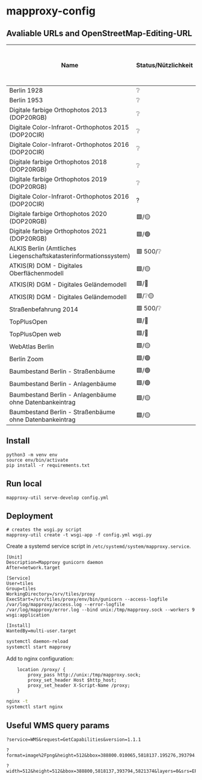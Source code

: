 mapproxy-config
===============

Avaliable URLs and OpenStreetMap-Editing-URL
-------

| Name | Status/Nützlichkeit | Example Usage: User Layer to Edit OpenStreetMap (OSM) | URL |
|---|---|---|---|
| Berlin 1928 | ❔ | [Use to edit OSM](https://www.openstreetmap.org/edit?editor=id#background=custom:https://mapproxy.codefor.de/tiles/1.0.0/1928/mercator/{z}/{x}/{y}.png&disable_features=boundaries&map=20.00/52.47241/13.44637) | `https://mapproxy.codefor.de/tiles/1.0.0/1928/mercator/{z}/{x}/{y}.png` |
| Berlin 1953 | ❔ | [Use to edit OSM](https://www.openstreetmap.org/edit?editor=id#background=custom:https://mapproxy.codefor.de/tiles/1.0.0/1953/mercator/{z}/{x}/{y}.png&disable_features=boundaries&map=20.00/52.47241/13.44637) | `https://mapproxy.codefor.de/tiles/1.0.0/1953/mercator/{z}/{x}/{y}.png` |
| Digitale farbige Orthophotos 2013 (DOP20RGB) | ❔ | [Use to edit OSM](https://www.openstreetmap.org/edit?editor=id#background=custom:https://mapproxy.codefor.de/tiles/1.0.0/2013/mercator/{z}/{x}/{y}.png&disable_features=boundaries&map=20.00/52.47241/13.44637) | `https://mapproxy.codefor.de/tiles/1.0.0/2013/mercator/{z}/{x}/{y}.png` |
| Digitale Color-Infrarot-Orthophotos 2015 (DOP20CIR) | ❔ | [Use to edit OSM](https://www.openstreetmap.org/edit?editor=id#background=custom:https://mapproxy.codefor.de/tiles/1.0.0/2015_cir/mercator/{z}/{x}/{y}.png&disable_features=boundaries&map=20.00/52.47241/13.44637) | `https://mapproxy.codefor.de/tiles/1.0.0/2015_cir/mercator/{z}/{x}/{y}.png` |
| Digitale Color-Infrarot-Orthophotos 2016 (DOP20CIR) | ❔ | [Use to edit OSM](https://www.openstreetmap.org/edit?editor=id#background=custom:https://mapproxy.codefor.de/tiles/1.0.0/2016_cir/mercator/{z}/{x}/{y}.png&disable_features=boundaries&map=20.00/52.47241/13.44637) | `https://mapproxy.codefor.de/tiles/1.0.0/2016_cir/mercator/{z}/{x}/{y}.png` |
| Digitale farbige Orthophotos 2018 (DOP20RGB) | ❔ | [Use to edit OSM](https://www.openstreetmap.org/edit?editor=id#background=custom:https://mapproxy.codefor.de/tiles/1.0.0/2018/mercator/{z}/{x}/{y}.png&disable_features=boundaries&map=20.00/52.47241/13.44637) | `https://mapproxy.codefor.de/tiles/1.0.0/2018/mercator/{z}/{x}/{y}.png` |
| Digitale farbige Orthophotos 2019 (DOP20RGB) | ❔ | [Use to edit OSM](https://www.openstreetmap.org/edit?editor=id#background=custom:https://mapproxy.codefor.de/tiles/1.0.0/2019/mercator/{z}/{x}/{y}.png&disable_features=boundaries&map=20.00/52.47241/13.44637) | `https://mapproxy.codefor.de/tiles/1.0.0/2019/mercator/{z}/{x}/{y}.png` |
| Digitale Color-Infrarot-Orthophotos 2016 (DOP20CIR) | ? | [Use to edit OSM](https://www.openstreetmap.org/edit?editor=id#background=custom:https://mapproxy.codefor.de/tiles/1.0.0/2020_true/mercator/{z}/{x}/{y}.png&disable_features=boundaries&map=20.00/52.47241/13.44637) | `https://mapproxy.codefor.de/tiles/1.0.0/2020_true/mercator/{z}/{x}/{y}.png` |
| Digitale farbige Orthophotos 2020 (DOP20RGB) | 🟩/🟡 <!-- Verschwommen --> | [Use to edit OSM](https://www.openstreetmap.org/edit?editor=id#background=custom:https://mapproxy.codefor.de/tiles/1.0.0/2020/mercator/{z}/{x}/{y}.png&disable_features=boundaries&map=20.00/52.47241/13.44637) | `https://mapproxy.codefor.de/tiles/1.0.0/2020/mercator/{z}/{x}/{y}.png` |
| Digitale farbige Orthophotos 2021 (DOP20RGB) | 🟩/🟢 | [Use to edit OSM](https://www.openstreetmap.org/edit?editor=id#background=custom:https://mapproxy.codefor.de/tiles/1.0.0/2021/mercator/{z}/{x}/{y}.png&disable_features=boundaries&map=20.00/52.47241/13.44637) | `https://mapproxy.codefor.de/tiles/1.0.0/2021/mercator/{z}/{x}/{y}.png` |
| ALKIS Berlin (Amtliches Liegenschaftskatasterinformationssystem) | 🟥 500/❔ | [Use to edit OSM](https://www.openstreetmap.org/edit?editor=id#background=custom:https://mapproxy.codefor.de/tiles/1.0.0/alkis_30/mercator/{z}/{x}/{y}.png&disable_features=boundaries&map=20.00/52.47241/13.44637) | `https://mapproxy.codefor.de/tiles/1.0.0/alkis_30/mercator/{z}/{x}/{y}.png` |
| ATKIS(R) DOM - Digitales Oberflächenmodell | 🟩/🟡 <!-- Sehr pixelig/grob. Zeigt aber Bäume/Häuser gut. --> | [Use to edit OSM](https://www.openstreetmap.org/edit?editor=id#background=custom:https://mapproxy.codefor.de/tiles/1.0.0/atkis_dom/mercator/{z}/{x}/{y}.png&disable_features=boundaries&map=20.00/52.47241/13.44637) | `https://mapproxy.codefor.de/tiles/1.0.0/atkis_dom/mercator/{z}/{x}/{y}.png` |
| ATKIS(R) DGM - Digitales Geländemodell | 🟩/🔴 <!-- Viel zu grob aufgelößt --> | [Use to edit OSM](https://www.openstreetmap.org/edit?editor=id#background=custom:https://mapproxy.codefor.de/tiles/1.0.0/atkis_dgm_1/mercator/{z}/{x}/{y}.png&disable_features=boundaries&map=20.00/52.47241/13.44637) | `https://mapproxy.codefor.de/tiles/1.0.0/atkis_dgm_1/mercator/{z}/{x}/{y}.png` |
| ATKIS(R) DGM - Digitales Geländemodell | 🟩/❔🟡 <!-- Hintergrund müsste weiß; Zeigt nur Hausnummern? --> | [Use to edit OSM](https://www.openstreetmap.org/edit?editor=id#background=custom:https://mapproxy.codefor.de/tiles/1.0.0/atkis_dgm_3/mercator/{z}/{x}/{y}.png&disable_features=boundaries&map=20.00/52.47241/13.44637) | `https://mapproxy.codefor.de/tiles/1.0.0/atkis_dgm_3/mercator/{z}/{x}/{y}.png` |
| Straßenbefahrung 2014 | 🟥 500/❔ | [Use to edit OSM](https://www.openstreetmap.org/edit?editor=id#background=custom:https://mapproxy.codefor.de/tiles/1.0.0/strassenbefahrung/mercator/{z}/{x}/{y}.png&disable_features=boundaries&map=20.00/52.47241/13.44637) | `https://mapproxy.codefor.de/tiles/1.0.0/strassenbefahrung/mercator/{z}/{x}/{y}.png` |
| TopPlusOpen | 🟩/🔴 <!-- Andere Daten präziser. --> | [Use to edit OSM](https://www.openstreetmap.org/edit?editor=id#background=custom:https://mapproxy.codefor.de/tiles/1.0.0/topplus_p5/mercator/{z}/{x}/{y}.png&disable_features=boundaries&map=20.00/52.47241/13.44637) | `https://mapproxy.codefor.de/tiles/1.0.0/topplus_p5/mercator/{z}/{x}/{y}.png` |
| TopPlusOpen web | 🟩/🔴 <!-- Andere Daten präziser; eigenartige Punktlinien --> | [Use to edit OSM](https://www.openstreetmap.org/edit?editor=id#background=custom:https://mapproxy.codefor.de/tiles/1.0.0/topplus_web/mercator/{z}/{x}/{y}.png&disable_features=boundaries&map=20.00/52.47241/13.44637) | `https://mapproxy.codefor.de/tiles/1.0.0/topplus_web/mercator/{z}/{x}/{y}.png` |
| WebAtlas Berlin | 🟩/🟡 <!-- Andere Daten präziser; zeigt Hausnummern. --> | [Use to edit OSM](https://www.openstreetmap.org/edit?editor=id#background=custom:https://mapproxy.codefor.de/tiles/1.0.0/webatlas/mercator/{z}/{x}/{y}.png&disable_features=boundaries&map=20.00/52.47241/13.44637) | `https://mapproxy.codefor.de/tiles/1.0.0/webatlas/mercator/{z}/{x}/{y}.png` |
| Berlin Zoom | 🟩/🟢 | [Use to edit OSM](https://www.openstreetmap.org/edit?editor=id#background=custom:https://mapproxy.codefor.de/tiles/1.0.0/zoom/mercator/{z}/{x}/{y}.png&disable_features=boundaries&map=20.00/52.47241/13.44637) | `https://mapproxy.codefor.de/tiles/1.0.0/zoom/mercator/{z}/{x}/{y}.png` |
| Baumbestand Berlin - Straßenbäume | 🟩/🟢 | [Use to edit OSM](https://www.openstreetmap.org/edit?editor=id#background=custom:https://mapproxy.codefor.de/tiles/1.0.0/baumbestand_0/mercator/{z}/{x}/{y}.png&disable_features=boundaries&map=20.00/52.47241/13.44637) | `https://mapproxy.codefor.de/tiles/1.0.0/baumbestand_0/mercator/{z}/{x}/{y}.png` |
| Baumbestand Berlin - Anlagenbäume | 🟩/🟢 | [Use to edit OSM](https://www.openstreetmap.org/edit?editor=id#background=custom:https://mapproxy.codefor.de/tiles/1.0.0/baumbestand_1/mercator/{z}/{x}/{y}.png&disable_features=boundaries&map=20.00/52.47241/13.44637) | `https://mapproxy.codefor.de/tiles/1.0.0/baumbestand_1/mercator/{z}/{x}/{y}.png` |
| Baumbestand Berlin - Anlagenbäume ohne Datenbankeintrag | 🟩/🟡 <!-- Kaum Daten -->  | [Use to edit OSM](https://www.openstreetmap.org/edit?editor=id#background=custom:https://mapproxy.codefor.de/tiles/1.0.0/baumbestand_3/mercator/{z}/{x}/{y}.png&disable_features=boundaries&map=20.00/52.47241/13.44637) | `https://mapproxy.codefor.de/tiles/1.0.0/baumbestand_3/mercator/{z}/{x}/{y}.png` |
| Baumbestand Berlin - Straßenbäume ohne Datenbankeintrag | 🟩/🟡 <!-- Kaum Daten --> | [Use to edit OSM](https://www.openstreetmap.org/edit?editor=id#background=custom:https://mapproxy.codefor.de/tiles/1.0.0/baumbestand_4/mercator/{z}/{x}/{y}.png&disable_features=boundaries&map=20.00/52.47241/13.44637) | `https://mapproxy.codefor.de/tiles/1.0.0/baumbestand_4/mercator/{z}/{x}/{y}.png` |


Install
-------

```
python3 -m venv env
source env/bin/activate
pip install -r requirements.txt
```

Run local
---------

```
mapproxy-util serve-develop config.yml
```

Deployment
----------

```
# creates the wsgi.py script
mapproxy-util create -t wsgi-app -f config.yml wsgi.py
```

Create a systemd service script in `/etc/systemd/system/mapproxy.service`.

```
[Unit]
Description=Mapproxy gunicorn daemon
After=network.target

[Service]
User=tiles
Group=tiles
WorkingDirectory=/srv/tiles/proxy
ExecStart=/srv/tiles/proxy/env/bin/gunicorn --access-logfile /var/log/mapproxy/access.log --error-logfile /var/log/mapproxy/error.log --bind unix:/tmp/mapproxy.sock --workers 9 wsgi:application

[Install]
WantedBy=multi-user.target
```

```bash
systemctl daemon-reload
systemctl start mapproxy
```

Add to nginx configuration:

```
    location /proxy/ {
        proxy_pass http://unix:/tmp/mapproxy.sock;
        proxy_set_header Host $http_host;
        proxy_set_header X-Script-Name /proxy;
    }
```

```bash
nginx -t
systemctl start nginx
```


Useful WMS query params
-----------------------

```
?service=WMS&request=GetCapabilities&version=1.1.1

?format=image%2Fpng&height=512&bbox=388800.010065,5818137.195276,393794.488433,5821374.047744&layers=0&srs=ESPG:25833&style=default&service=WMS&request=GetMap&width=512&version=1.1.1

?width=512&height=512&bbox=388800,5818137,393794,5821374&layers=0&srs=EPSG:4326&styles=default&format=image/png&service=WMS&request=GetMap&version=1.1.1
```

